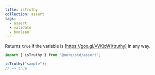 ```yaml
---
title: isTruthy
collection: assert
tags:
  - assert
  - validate
  - boolean
---
```


Returns `true` if the variable is [https://goo.gl/vVKjcW](truthy) in any way.

```js
import { isTruthy } from "@nore/std/assert";

isTruthy("sample");
// => true
```
